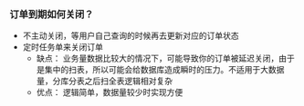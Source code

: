 ### 订单到期如何关闭？

- 不主动关闭，等用户自己查询的时候再去更新对应的订单状态
- 定时任务单来关闭订单
  - 缺点： 业务量数据比较大的情况下，可能导致你的订单被延迟关闭，由于是集中的扫表，所以可能会给数据库造成瞬时的压力。不适用于大数据量，分库分表之后扫全表逻辑相对复杂
  - 优点： 逻辑简单，数据量较少时实现方便
